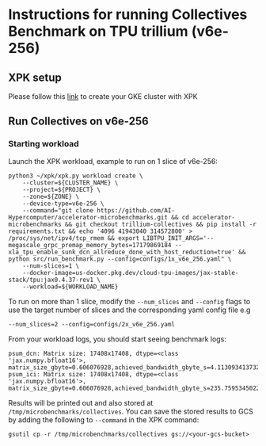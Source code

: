 # Instructions for running Collectives Benchmark on TPU trillium (v6e-256)

## XPK setup
Please follow this [link](https://github.com/AI-Hypercomputer/tpu-recipes/blob/main/training/trillium/XPK_README.md) to create your GKE cluster with XPK

## Run Collectives on v6e-256

### Starting workload

Launch the XPK workload, example to run on 1 slice of v6e-256:
```
python3 ~/xpk/xpk.py workload create \
    --cluster=${CLUSTER_NAME} \
    --project=${PROJECT} \
    --zone=${ZONE} \
    --device-type=v6e-256 \
    --command="git clone https://github.com/AI-Hypercomputer/accelerator-microbenchmarks.git && cd accelerator-microbenchmarks && git checkout trillium-collectives && pip install -r requirements.txt && echo '4096 41943040 314572800' > /proc/sys/net/ipv4/tcp_rmem && export LIBTPU_INIT_ARGS='--megascale_grpc_premap_memory_bytes=17179869184 --xla_tpu_enable_sunk_dcn_allreduce_done_with_host_reduction=true' && python src/run_benchmark.py --config=configs/1x_v6e_256.yaml" \
    --num-slices=1 \
    --docker-image=us-docker.pkg.dev/cloud-tpu-images/jax-stable-stack/tpu:jax0.4.37-rev1 \
    --workload=${WORKLOAD_NAME}
```

To run on more than 1 slice, modify the `--num_slices` and `--config` flags to use the target number of slices and the corresponding yaml config file e.g
```
--num_slices=2 --config=configs/2x_v6e_256.yaml 
```

From your workload logs, you should start seeing benchmark logs:
```
psum_dcn: Matrix size: 17408x17408, dtype=<class 'jax.numpy.bfloat16'>, matrix_size_gbyte=0.606076928,achieved_bandwidth_gbyte_s=4.1130934137328214
psum_ici: Matrix size: 17408x17408, dtype=<class 'jax.numpy.bfloat16'>, matrix_size_gbyte=0.606076928,achieved_bandwidth_gbyte_s=235.7595345022845
```

Results will be printed out and also stored at `/tmp/microbenchmarks/collectives`. You can save the stored results to GCS by adding the following to `--command` in the XPK command:
```
gsutil cp -r /tmp/microbenchmarks/collectives gs://<your-gcs-bucket>
```


